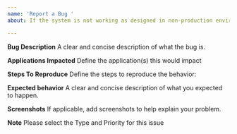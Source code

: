 ```yaml
---
name: 'Report a Bug '
about: If the system is not working as designed in non-production environments

---
```


**Bug Description**
A clear and concise description of what the bug is.

**Applications Impacted**
Define the application(s) this would impact

**Steps To Reproduce**
Define the steps to reproduce the behavior:

**Expected behavior**
A clear and concise description of what you expected to happen.

**Screenshots**
If applicable, add screenshots to help explain your problem.

**Note**
Please select the Type and Priority for this issue
